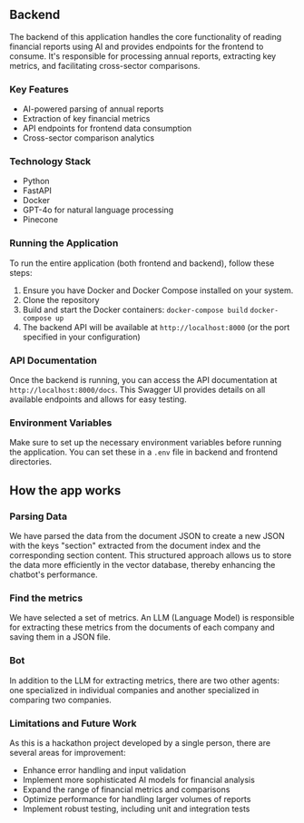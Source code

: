 ## Backend

The backend of this application handles the core functionality of reading financial reports using AI and provides endpoints for the frontend to consume. It's responsible for processing annual reports, extracting key metrics, and facilitating cross-sector comparisons.

### Key Features

- AI-powered parsing of annual reports
- Extraction of key financial metrics
- API endpoints for frontend data consumption
- Cross-sector comparison analytics

### Technology Stack

- Python
- FastAPI
- Docker
- GPT-4o for natural language processing
- Pinecone

### Running the Application

To run the entire application (both frontend and backend), follow these steps:

1. Ensure you have Docker and Docker Compose installed on your system.
2. Clone the repository
3. Build and start the Docker containers:
   `docker-compose build`
   `docker-compose up`
4. The backend API will be available at `http://localhost:8000` (or the port specified in your configuration)

### API Documentation

Once the backend is running, you can access the API documentation at `http://localhost:8000/docs`. This Swagger UI provides details on all available endpoints and allows for easy testing.

### Environment Variables

Make sure to set up the necessary environment variables before running the application.
You can set these in a `.env` file in backend and frontend directories.

## How the app works

### Parsing Data
We have parsed the data from the document JSON to create a new JSON with the keys "section" extracted from the document index and the corresponding section content. This structured approach allows us to store the data more efficiently in the vector database, thereby enhancing the chatbot's performance.

### Find the metrics
We have selected a set of metrics. An LLM (Language Model) is responsible for extracting these metrics from the documents of each company and saving them in a JSON file.

### Bot
In addition to the LLM for extracting metrics, there are two other agents: one specialized in individual companies and another specialized in comparing two companies.

### Limitations and Future Work

As this is a hackathon project developed by a single person, there are several areas for improvement:

- Enhance error handling and input validation
- Implement more sophisticated AI models for financial analysis
- Expand the range of financial metrics and comparisons
- Optimize performance for handling larger volumes of reports
- Implement robust testing, including unit and integration tests